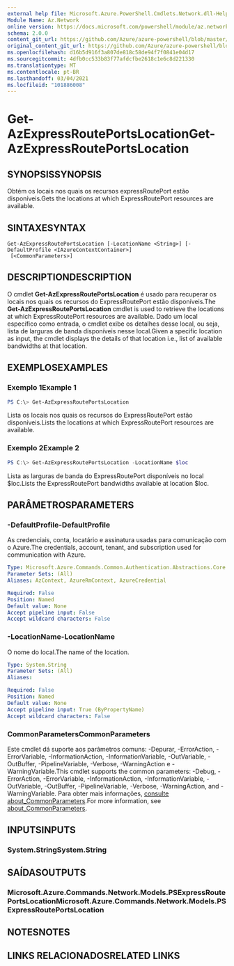 ```yaml
---
external help file: Microsoft.Azure.PowerShell.Cmdlets.Network.dll-Help.xml
Module Name: Az.Network
online version: https://docs.microsoft.com/powershell/module/az.network/get-azexpressrouteportslocation
schema: 2.0.0
content_git_url: https://github.com/Azure/azure-powershell/blob/master/src/Network/Network/help/Get-AzExpressRoutePortsLocation.md
original_content_git_url: https://github.com/Azure/azure-powershell/blob/master/src/Network/Network/help/Get-AzExpressRoutePortsLocation.md
ms.openlocfilehash: d16b5d916f3a807de818c58de94f7f0841e04d17
ms.sourcegitcommit: 4dfb0cc533b83f77afdcfbe2618c1e6c8d221330
ms.translationtype: MT
ms.contentlocale: pt-BR
ms.lasthandoff: 03/04/2021
ms.locfileid: "101886008"
---
```

# <span data-ttu-id="c77cc-101">Get-AzExpressRoutePortsLocation</span><span class="sxs-lookup"><span data-stu-id="c77cc-101">Get-AzExpressRoutePortsLocation</span></span>

## <span data-ttu-id="c77cc-102">SYNOPSIS</span><span class="sxs-lookup"><span data-stu-id="c77cc-102">SYNOPSIS</span></span>
<span data-ttu-id="c77cc-103">Obtém os locais nos quais os recursos expressRoutePort estão disponíveis.</span><span class="sxs-lookup"><span data-stu-id="c77cc-103">Gets the locations at which ExpressRoutePort resources are available.</span></span>

## <span data-ttu-id="c77cc-104">SINTAXE</span><span class="sxs-lookup"><span data-stu-id="c77cc-104">SYNTAX</span></span>

```
Get-AzExpressRoutePortsLocation [-LocationName <String>] [-DefaultProfile <IAzureContextContainer>]
 [<CommonParameters>]
```

## <span data-ttu-id="c77cc-105">DESCRIPTION</span><span class="sxs-lookup"><span data-stu-id="c77cc-105">DESCRIPTION</span></span>
<span data-ttu-id="c77cc-106">O cmdlet **Get-AzExpressRoutePortsLocation** é usado para recuperar os locais nos quais os recursos do ExpressRoutePort estão disponíveis.</span><span class="sxs-lookup"><span data-stu-id="c77cc-106">The **Get-AzExpressRoutePortsLocation** cmdlet is used to retrieve the locations at which ExpressRoutePort resources are available.</span></span> <span data-ttu-id="c77cc-107">Dado um local específico como entrada, o cmdlet exibe os detalhes desse local, ou seja, lista de larguras de banda disponíveis nesse local.</span><span class="sxs-lookup"><span data-stu-id="c77cc-107">Given a specific location as input, the cmdlet displays the details of that location i.e., list of available bandwidths at that location.</span></span>

## <span data-ttu-id="c77cc-108">EXEMPLOS</span><span class="sxs-lookup"><span data-stu-id="c77cc-108">EXAMPLES</span></span>

### <span data-ttu-id="c77cc-109">Exemplo 1</span><span class="sxs-lookup"><span data-stu-id="c77cc-109">Example 1</span></span>
```powershell
PS C:\> Get-AzExpressRoutePortsLocation
```

<span data-ttu-id="c77cc-110">Lista os locais nos quais os recursos do ExpressRoutePort estão disponíveis.</span><span class="sxs-lookup"><span data-stu-id="c77cc-110">Lists the locations at which ExpressRoutePort resources are available.</span></span>

### <span data-ttu-id="c77cc-111">Exemplo 2</span><span class="sxs-lookup"><span data-stu-id="c77cc-111">Example 2</span></span>
```powershell
PS C:\> Get-AzExpressRoutePortsLocation -LocationName $loc
```

<span data-ttu-id="c77cc-112">Lista as larguras de banda do ExpressRoutePort disponíveis no local $loc.</span><span class="sxs-lookup"><span data-stu-id="c77cc-112">Lists the ExpressRoutePort bandwidths available at location $loc.</span></span>

## <span data-ttu-id="c77cc-113">PARÂMETROS</span><span class="sxs-lookup"><span data-stu-id="c77cc-113">PARAMETERS</span></span>

### <span data-ttu-id="c77cc-114">-DefaultProfile</span><span class="sxs-lookup"><span data-stu-id="c77cc-114">-DefaultProfile</span></span>
<span data-ttu-id="c77cc-115">As credenciais, conta, locatário e assinatura usadas para comunicação com o Azure.</span><span class="sxs-lookup"><span data-stu-id="c77cc-115">The credentials, account, tenant, and subscription used for communication with Azure.</span></span>

```yaml
Type: Microsoft.Azure.Commands.Common.Authentication.Abstractions.Core.IAzureContextContainer
Parameter Sets: (All)
Aliases: AzContext, AzureRmContext, AzureCredential

Required: False
Position: Named
Default value: None
Accept pipeline input: False
Accept wildcard characters: False
```

### <span data-ttu-id="c77cc-116">-LocationName</span><span class="sxs-lookup"><span data-stu-id="c77cc-116">-LocationName</span></span>
<span data-ttu-id="c77cc-117">O nome do local.</span><span class="sxs-lookup"><span data-stu-id="c77cc-117">The name of the location.</span></span>

```yaml
Type: System.String
Parameter Sets: (All)
Aliases:

Required: False
Position: Named
Default value: None
Accept pipeline input: True (ByPropertyName)
Accept wildcard characters: False
```

### <span data-ttu-id="c77cc-118">CommonParameters</span><span class="sxs-lookup"><span data-stu-id="c77cc-118">CommonParameters</span></span>
<span data-ttu-id="c77cc-119">Este cmdlet dá suporte aos parâmetros comuns: -Depurar, -ErrorAction, -ErrorVariable, -InformationAction, -InformationVariable, -OutVariable, -OutBuffer, -PipelineVariable, -Verbose, -WarningAction e -WarningVariable.</span><span class="sxs-lookup"><span data-stu-id="c77cc-119">This cmdlet supports the common parameters: -Debug, -ErrorAction, -ErrorVariable, -InformationAction, -InformationVariable, -OutVariable, -OutBuffer, -PipelineVariable, -Verbose, -WarningAction, and -WarningVariable.</span></span> <span data-ttu-id="c77cc-120">Para obter mais informações, [consulte about_CommonParameters](http://go.microsoft.com/fwlink/?LinkID=113216).</span><span class="sxs-lookup"><span data-stu-id="c77cc-120">For more information, see [about_CommonParameters](http://go.microsoft.com/fwlink/?LinkID=113216).</span></span>

## <span data-ttu-id="c77cc-121">INPUTS</span><span class="sxs-lookup"><span data-stu-id="c77cc-121">INPUTS</span></span>

### <span data-ttu-id="c77cc-122">System.String</span><span class="sxs-lookup"><span data-stu-id="c77cc-122">System.String</span></span>

## <span data-ttu-id="c77cc-123">SAÍDAS</span><span class="sxs-lookup"><span data-stu-id="c77cc-123">OUTPUTS</span></span>

### <span data-ttu-id="c77cc-124">Microsoft.Azure.Commands.Network.Models.PSExpressRoutePortsLocation</span><span class="sxs-lookup"><span data-stu-id="c77cc-124">Microsoft.Azure.Commands.Network.Models.PSExpressRoutePortsLocation</span></span>

## <span data-ttu-id="c77cc-125">NOTES</span><span class="sxs-lookup"><span data-stu-id="c77cc-125">NOTES</span></span>

## <span data-ttu-id="c77cc-126">LINKS RELACIONADOS</span><span class="sxs-lookup"><span data-stu-id="c77cc-126">RELATED LINKS</span></span>
